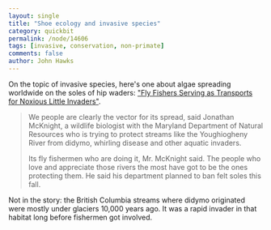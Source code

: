 ```yaml
---
layout: single 
title: "Shoe ecology and invasive species" 
category: quickbit
permalink: /node/14606
tags: [invasive, conservation, non-primate] 
comments: false 
author: John Hawks 
---
```


On the topic of invasive species, here's one about algae spreading worldwide on the soles of hip waders: <a href="http://www.nytimes.com/2010/08/16/science/earth/16felt.html">"Fly Fishers Serving as Transports for Noxious Little Invaders"</a>. 

<blockquote>We people are clearly the vector for its spread, said Jonathan McKnight, a wildlife biologist with the Maryland Department of Natural Resources who is trying to protect streams like the Youghiogheny River from didymo, whirling disease and other aquatic invaders.

Its fly fishermen who are doing it, Mr. McKnight said. The people who love and appreciate those rivers the most have got to be the ones protecting them. He said his department planned to ban felt soles this fall.</blockquote>

Not in the story: the British Columbia streams where didymo originated were mostly under glaciers 10,000 years ago. It was a rapid invader in that habitat long before fishermen got involved. 

